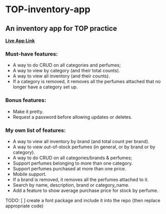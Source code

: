 # TOP-inventory-app
## An inventory app for TOP practice

**[Live App Link](top-inventory-app-production-69b2.up.railway.app "Perfume Inventory App")**

### Must-have features:

- A way to do CRUD on all categories and perfumes;
- A way to view by category (and their total counts).
- A way to view all inventory (and their counts).
- If a category is removed, it removes all the perfumes attached that no longer have a category set up. 

### Bonus features:

- Make it pretty.
- Request a password before allowing updates or deletes.

### My own list of features:

- A way to view all inventory by brand (and total count per brand).
- A way to view out-of-stock perfumes (in general, or by brand or by category).
- A way to do CRUD on all categories/brands & perfumes;
- Support perfumes belonging to more than one category.
- Support perfumes purchased at more than one price.
- Mobile support.
- If a brand is removed, it removes all the perfumes attached to it.
- Search by name, description, brand or category_name.
- Add a feature to show average purchase price for stock by perfume.


TODO:
[ ] create a font package and include it into the repo (then replace appropriate code)